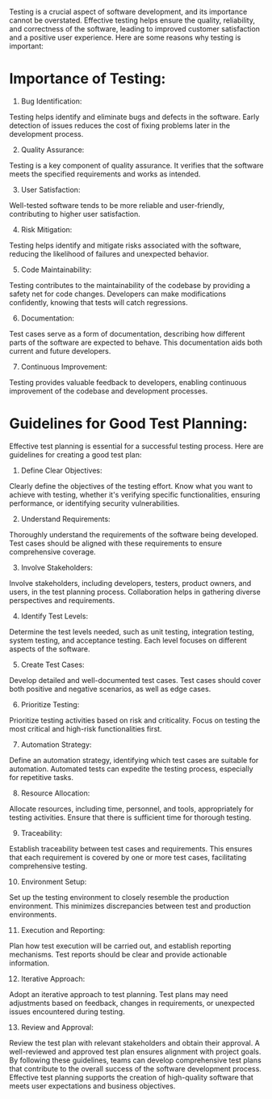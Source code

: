 Testing is a crucial aspect of software development, and its importance cannot be overstated. Effective testing helps ensure the quality, reliability, and correctness of the software, leading to improved customer satisfaction and a positive user experience. Here are some reasons why testing is important:

# Importance of Testing:
1. Bug Identification:

Testing helps identify and eliminate bugs and defects in the software. Early detection of issues reduces the cost of fixing problems later in the development process.

2. Quality Assurance:

Testing is a key component of quality assurance. It verifies that the software meets the specified requirements and works as intended.

3. User Satisfaction:

Well-tested software tends to be more reliable and user-friendly, contributing to higher user satisfaction.

4. Risk Mitigation:

Testing helps identify and mitigate risks associated with the software, reducing the likelihood of failures and unexpected behavior.

5. Code Maintainability:

Testing contributes to the maintainability of the codebase by providing a safety net for code changes. Developers can make modifications confidently, knowing that tests will catch regressions.

6. Documentation:

Test cases serve as a form of documentation, describing how different parts of the software are expected to behave. This documentation aids both current and future developers.

7. Continuous Improvement:

Testing provides valuable feedback to developers, enabling continuous improvement of the codebase and development processes.

# Guidelines for Good Test Planning:
Effective test planning is essential for a successful testing process. Here are guidelines for creating a good test plan:

1. Define Clear Objectives:

Clearly define the objectives of the testing effort. Know what you want to achieve with testing, whether it's verifying specific functionalities, ensuring performance, or identifying security vulnerabilities.

2. Understand Requirements:

Thoroughly understand the requirements of the software being developed. Test cases should be aligned with these requirements to ensure comprehensive coverage.

3. Involve Stakeholders:

Involve stakeholders, including developers, testers, product owners, and users, in the test planning process. Collaboration helps in gathering diverse perspectives and requirements.

4. Identify Test Levels:

Determine the test levels needed, such as unit testing, integration testing, system testing, and acceptance testing. Each level focuses on different aspects of the software.

5. Create Test Cases:

Develop detailed and well-documented test cases. Test cases should cover both positive and negative scenarios, as well as edge cases.

6. Prioritize Testing:

Prioritize testing activities based on risk and criticality. Focus on testing the most critical and high-risk functionalities first.

7. Automation Strategy:

Define an automation strategy, identifying which test cases are suitable for automation. Automated tests can expedite the testing process, especially for repetitive tasks.

8. Resource Allocation:

Allocate resources, including time, personnel, and tools, appropriately for testing activities. Ensure that there is sufficient time for thorough testing.

9. Traceability:

Establish traceability between test cases and requirements. This ensures that each requirement is covered by one or more test cases, facilitating comprehensive testing.

10. Environment Setup:

Set up the testing environment to closely resemble the production environment. This minimizes discrepancies between test and production environments.

11. Execution and Reporting:

Plan how test execution will be carried out, and establish reporting mechanisms. Test reports should be clear and provide actionable information.

12. Iterative Approach:

Adopt an iterative approach to test planning. Test plans may need adjustments based on feedback, changes in requirements, or unexpected issues encountered during testing.

13. Review and Approval:

Review the test plan with relevant stakeholders and obtain their approval. A well-reviewed and approved test plan ensures alignment with project goals.
By following these guidelines, teams can develop comprehensive test plans that contribute to the overall success of the software development process. Effective test planning supports the creation of high-quality software that meets user expectations and business objectives.